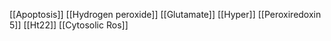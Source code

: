 [[Apoptosis]]
[[Hydrogen peroxide]]
[[Glutamate]]
[[Hyper]]
[[Peroxiredoxin 5]]
[[Ht22]]
[[Cytosolic Ros]]
